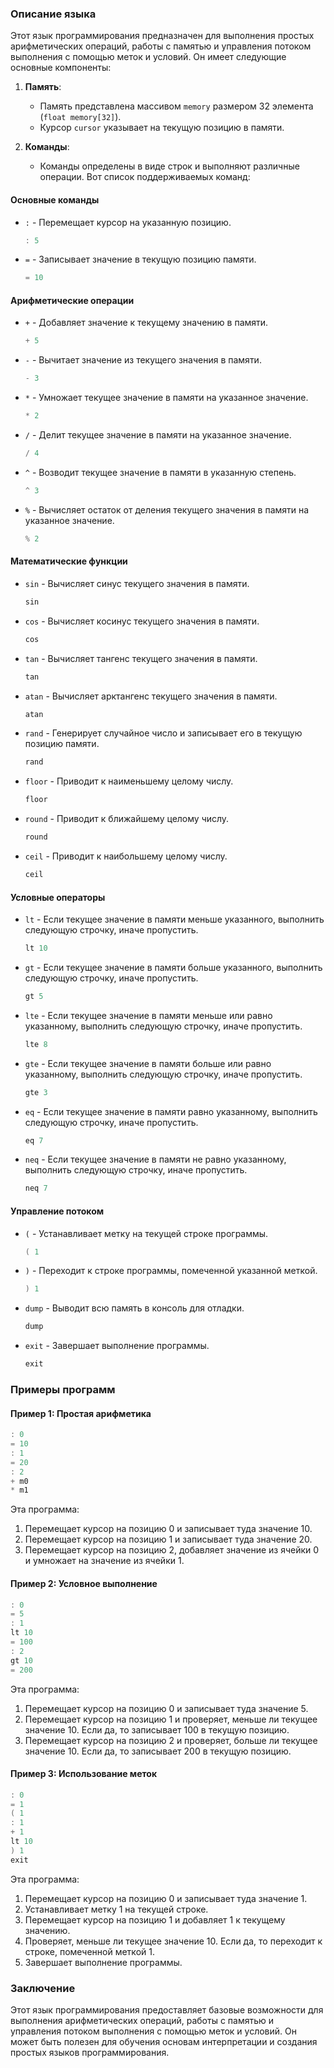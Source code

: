 ### Описание языка

Этот язык программирования предназначен для выполнения простых арифметических операций, работы с памятью и управления потоком выполнения с помощью меток и условий. Он имеет следующие основные компоненты:

1. **Память**:
   - Память представлена массивом `memory` размером 32 элемента (`float memory[32]`).
   - Курсор `cursor` указывает на текущую позицию в памяти.

2. **Команды**:
   - Команды определены в виде строк и выполняют различные операции. Вот список поддерживаемых команд:

#### Основные команды
- `:` - Перемещает курсор на указанную позицию.
  ```cpp
  : 5
  ```

- `=` - Записывает значение в текущую позицию памяти.
  ```cpp
  = 10
  ```

#### Арифметические операции
- `+` - Добавляет значение к текущему значению в памяти.
  ```cpp
  + 5
  ```

- `-` - Вычитает значение из текущего значения в памяти.
  ```cpp
  - 3
  ```

- `*` - Умножает текущее значение в памяти на указанное значение.
  ```cpp
  * 2
  ```

- `/` - Делит текущее значение в памяти на указанное значение.
  ```cpp
  / 4
  ```

- `^` - Возводит текущее значение в памяти в указанную степень.
  ```cpp
  ^ 3
  ```

- `%` - Вычисляет остаток от деления текущего значения в памяти на указанное значение.
  ```cpp
  % 2
  ```

#### Математические функции
- `sin` - Вычисляет синус текущего значения в памяти.
  ```cpp
  sin 
  ```

- `cos` - Вычисляет косинус текущего значения в памяти.
  ```cpp
  cos  
  ```

- `tan` - Вычисляет тангенс текущего значения в памяти.
  ```cpp
  tan 
  ```

- `atan` - Вычисляет арктангенс текущего значения в памяти.
  ```cpp
  atan 
  ```

- `rand` - Генерирует случайное число и записывает его в текущую позицию памяти.
  ```cpp
  rand 
  ```

- `floor` - Приводит к наименьшему целому числу.
  ```cpp
  floor 
  ```

- `round` - Приводит к ближайшему целому числу.
  ```cpp
  round 
  ```

- `ceil` - Приводит к наибольшему целому числу.
  ```cpp
  ceil 
  ```

#### Условные операторы
- `lt` - Если текущее значение в памяти меньше указанного, выполнить следующую строчку, иначе пропустить.
  ```cpp
  lt 10
  ```

- `gt` - Если текущее значение в памяти больше указанного, выполнить следующую строчку, иначе пропустить.
  ```cpp
  gt 5 
  ```

- `lte` - Если текущее значение в памяти меньше или равно указанному, выполнить следующую строчку, иначе пропустить.
  ```cpp
  lte 8 
  ```

- `gte` - Если текущее значение в памяти больше или равно указанному, выполнить следующую строчку, иначе пропустить.
  ```cpp
  gte 3 
  ```

- `eq` - Если текущее значение в памяти равно указанному, выполнить следующую строчку, иначе пропустить.
  ```cpp
  eq 7
  ```
- `neq` - Если текущее значение в памяти не равно указанному, выполнить следующую строчку, иначе пропустить.
  ```cpp
  neq 7
  ```

#### Управление потоком
- `(` - Устанавливает метку на текущей строке программы.
  ```cpp
  ( 1 
  ```

- `)` - Переходит к строке программы, помеченной указанной меткой.
  ```cpp
  ) 1 
  ```

- `dump` - Выводит всю память в консоль для отладки.
  ```cpp
  dump 
  ```

- `exit` - Завершает выполнение программы.
  ```cpp
  exit 
  ```

### Примеры программ

#### Пример 1: Простая арифметика
```cpp
: 0
= 10
: 1
= 20
: 2
+ m0
* m1
```
Эта программа:
1. Перемещает курсор на позицию 0 и записывает туда значение 10.
2. Перемещает курсор на позицию 1 и записывает туда значение 20.
3. Перемещает курсор на позицию 2, добавляет значение из ячейки 0 и умножает на значение из ячейки 1.

#### Пример 2: Условное выполнение
```cpp
: 0
= 5
: 1
lt 10
= 100
: 2
gt 10
= 200
```
Эта программа:
1. Перемещает курсор на позицию 0 и записывает туда значение 5.
2. Перемещает курсор на позицию 1 и проверяет, меньше ли текущее значение 10. Если да, то записывает 100 в текущую позицию.
3. Перемещает курсор на позицию 2 и проверяет, больше ли текущее значение 10. Если да, то записывает 200 в текущую позицию.

#### Пример 3: Использование меток
```cpp
: 0
= 1
( 1
: 1
+ 1
lt 10
) 1
exit
```
Эта программа:
1. Перемещает курсор на позицию 0 и записывает туда значение 1.
2. Устанавливает метку 1 на текущей строке.
3. Перемещает курсор на позицию 1 и добавляет 1 к текущему значению.
4. Проверяет, меньше ли текущее значение 10. Если да, то переходит к строке, помеченной меткой 1.
5. Завершает выполнение программы.

### Заключение

Этот язык программирования предоставляет базовые возможности для выполнения арифметических операций, работы с памятью и управления потоком выполнения с помощью меток и условий. Он может быть полезен для обучения основам интерпретации и создания простых языков программирования.
